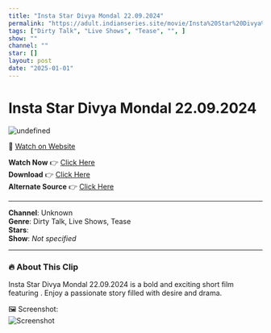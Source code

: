 ```yaml
---
title: "Insta Star Divya Mondal 22.09.2024"
permalink: "https://adult.indianseries.site/movie/Insta%20Star%20Divya%20Mondal%2022.09.2024"
tags: ["Dirty Talk", "Live Shows", "Tease", "", ]
show: ""
channel: ""
star: []
layout: post
date: "2025-01-01"
---
```


# Insta Star Divya Mondal 22.09.2024

![undefined](https://desisins.com/wp-content/uploads/2024/09/Insta-Star-Divya-Mondal-DesiSins.com_cleanup.jpg)

🔗 [Watch on Website](https://adult.indianseries.site/movie/Insta%20Star%20Divya%20Mondal%2022.09.2024)

**Watch Now** 👉 [Click Here](https://adult.indianseries.site/movie/Insta%20Star%20Divya%20Mondal%2022.09.2024)  
**Download** 👉 [Click Here](https://adult.indianseries.site/movie/Insta%20Star%20Divya%20Mondal%2022.09.2024)  
**Alternate Source** 👉 [Click Here](https://adult.indianseries.site/movie/Insta%20Star%20Divya%20Mondal%2022.09.2024)

---

**Channel**: Unknown  
**Genre**: Dirty Talk, Live Shows, Tease  
**Stars**:   
**Show**: *Not specified*

---

### 🔥 About This Clip

Insta Star Divya Mondal 22.09.2024 is a bold and exciting short film featuring . Enjoy a passionate story filled with desire and drama.
 
🖼️ Screenshot:  
![Screenshot](https://desisins.com/wp-content/uploads/2024/09/Insta-Star-Divya-Mondal-DesiSins.com_cleanup.jpg)

